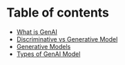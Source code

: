 # Table of contents

* [What is GenAI](README.md)
* [Discriminative vs Generative Model](discriminative-vs-generative-model.md)
* [Generative Models](generative-models.md)
* [Types of GenAI Model](types-of-genai-model.md)
